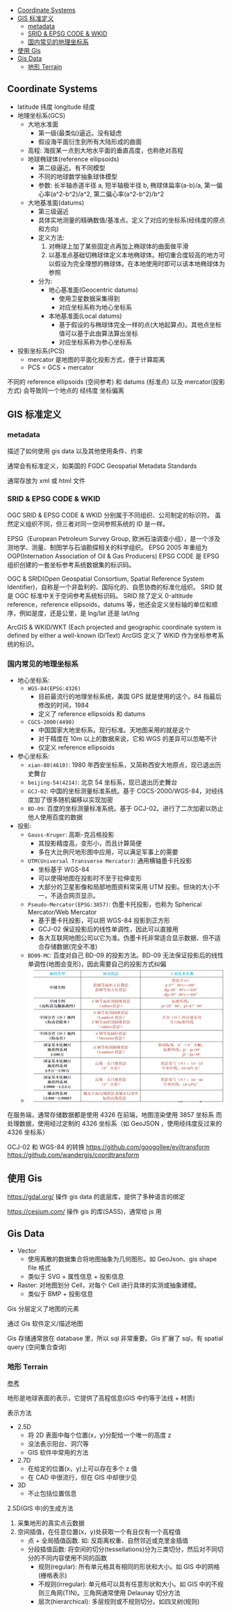 - [Coordinate Systems](#coordinate-systems)
- [GIS 标准定义](#gis-标准定义)
  - [metadata](#metadata)
  - [SRID \& EPSG CODE \& WKID](#srid--epsg-code--wkid)
  - [国内常见的地理坐标系](#国内常见的地理坐标系)
- [使用 Gis](#使用-gis)
- [Gis Data](#gis-data)
  - [地形 Terrain](#地形-terrain)

## Coordinate Systems

- latitude 纬度 longitude 经度
- 地理坐标系(GCS)
  - 大地水准面
    - 第一级(最类似)逼近。没有疑虑
    - 假设海平面衍生到所有大陆形成的曲面
  - 高程: 海拔某一点到大地水平面的垂直高度，也称绝对高程
  - 地球椭球体(reference ellipsoids)
    - 第二级逼近。有不同模型
    - 不同的地球数学抽象球体模型
    - 参数: 长半轴赤道半径 a, 短半轴极半径 b, 椭球体扁率(a-b)/a, 第一偏心率(a^2-b^2)/a^2, 第二偏心率(a^2-b^2)/b^2
  - 大地基准面(datums)
    - 第三级逼近
    - 具体实地测量的精确数值/基准点。定义了对应的坐标系(经纬度的原点和方向)
    - 定义方法:
      1. 对椭球上加了某些固定点再加上椭球体的曲面做平滑
      2. 以基准点基础切椭球体定义本地椭球体。相切重合度较高的地方可以假设为完全理想的椭球体。在本地使用时即可以该本地椭球体为参照
    - 分为:
      - 地心基准面(Geocentric datums)
        - 使用卫星数据采集得到
        - 对应坐标系称为地心坐标系
      - 本地基准面(Local datums)
        - 基于假设的与椭球体完全一样的点(大地起算点)。其他点坐标值可以基于此由算法算出坐标
        - 对应坐标系称为参心坐标系
- 投影坐标系(PCS)
  - mercator 是地图的平面化投影方式，便于计算距离
  - PCS = GCS + mercator

不同的 reference ellipsoids (空间参考) 和 datums (标准点) 以及 mercator(投影方式) 会导致同一个地点的 经纬度 坐标偏离

## GIS 标准定义

### metadata

描述了如何使用 gis data 以及其他使用条件、约束

通常会有标准定义，如美国的 FGDC Geospatial Metadata Standards

通常存放为 xml 或 html 文件

### SRID & EPSG CODE & WKID

OGC SRID & EPSG CODE & WKID 分别属于不同组织、公司制定的标识符。
虽然定义组织不同，但三者对同一空间参照系统的 ID 是一样。

EPSG（European Petroleum Survey Group, 欧洲石油调查小组），是一个涉及测地学、测量、制图学与石油勘探相关的科学组织。
EPSG 2005 年重组为 OGP(Internation Association of Oil & Gas Producers)
EPSG CODE 是 EPSG 组织创建的一套坐标参考系统数据集的标识码。

OGC & SRID(Open Geospatial Consortium, Spatial Reference System Identifier)，自称是一个非盈利的、国际化的、自愿协商的标准化组织。
SRID 就是 OGC 标准中关于空间参考系统标识码。
SRID 除了定义 0-altitude reference，reference ellipsoids，datums 等，他还会定义坐标轴的单位和顺序，例如是度，还是公里，是 lng/lat 还是 lat/lng

ArcGIS & WKID/WKT (Each projected and geographic coordinate system is defined by either a well-known ID/Text)
ArcGIS 定义了 WKID 作为坐标参考系统的标识。

### 国内常见的地理坐标系

- 地心坐标系:
  - `WGS-84(EPSG:4326)`
    - 目前最流行的地理坐标系统，美国 GPS 就是使用的这个。84 指最后修改的时间，1984
    - 定义了 reference ellipsoids 和 datums
  - `CGCS-2000(4490)`
    - 中国国家大地坐标系。现行标准。天地图采用的就是这个
    - 对于精度在 10m 以上的数据来说，它和 WGS 的差异可以忽略不计
    - 仅定义 reference ellipsoids
- 参心坐标系:
  - `xian-80(4610)`: 1980 年西安坐标系，又简称西安大地原点，现已退出历史舞台
  - `beijing-54(4214)`: 北京 54 坐标系，现已退出历史舞台
  - `GCJ-02`: 中国的坐标测量标准系统。基于 CGCS-2000/WGS-84，对经纬度加了很多随机偏移以实现加密
  - `BD-09`: 百度的坐标测量标准系统。基于 GCJ-02。进行了二次加密以防止他人使用百度的数据
- 投影:
  - `Gauss-Kruger`: 高斯-克吕格投影
    - 其投影精度高，变形小，而且计算简便
    - 多在大比例尺地形图中应用，可以满足军事上的需要
  - `UTM(Universal Transverse Mercator)`: 通用横轴墨卡托投影
    - 坐标基于 WGS-84
    - 可以使得地图在投影时不至于拉伸变形
    - 大部分的卫星影像和局部地图资料常采用 UTM 投影。但块的大小不一，不适合网页显示。
  - `Pseudo-Mercator(EPSG:3857)`: 伪墨卡托投影，也称为 Spherical Mercator/Web Mercator
    - 基于墨卡托投影，可以把 WGS-84 投影到正方形
    - GCJ-02 保证投影后的线性单调性，因此可以直接用
    - 各大互联网地图公司以它为准。伪墨卡托非常适合显示数据、但不适合存储数据(完全不准)
  - `BD09-MC`: 百度对自己 BD-09 的投影方法。BD-09 无法保证投影后的线性单调性(地图会变形)，因此需要自己的投影方式纠偏
  - ![我国常见投影](/assets/chinese-common-map-projector.png)

在服务端，通常存储数据都是使用 4326
在前端，地图渲染使用 3857 坐标系
而处理数据，使用经过定制的 4326 坐标系（如 GeoJSON ，使用经纬度反过来的 4326 坐标系）

GCJ-02 和 WGS-84 的转换
https://github.com/googollee/eviltransform
https://github.com/wandergis/coordtransform

## 使用 Gis

https://gdal.org/ 操作 gis data 的底层库，提供了多种语言的绑定

https://cesium.com/ 操作 gis 的库(SASS)，通常给 js 用

## Gis Data

- Vector
  - 使用离散的数据集合将地图抽象为几何图形。如 GeoJson、gis shape file 格式
  - 类似于 SVG + 属性信息 + 投影信息
- Raster: 对地图划分 Cell，对每个 Cell 进行具体的实测或抽象建模。
  - 类似于 BMP + 投影信息

Gis 分层定义了地图的元素

通过 Gis 软件定义/描述地图

Gis 存储通常放在 database 里，所以 sql 非常重要。Gis 扩展了 sql，有 spatial query (空间集合查询)

### 地形 Terrain

[参考](https://zhuanlan.zhihu.com/p/20875610226)

地形是地球表面的表示，它提供了高程信息(GIS 中约等于法线 + 材质)

表示方法

- 2.5D
  - 将 2D 表面中每个位置(x，y)分配给一个唯一的高度 z
  - 没法表示阳台、洞穴等
  - GIS 软件中常用的方法
- 2.7D
  - 在给定的位置(x，y)上可以存在多个 z 值
  - 在 CAD 中很流行，但在 GIS 中却很少见
- 3D
  - 不止包括位置信息

2\.5D(GIS 中)的生成方法

1. 采集地形的真实点云数据
2. 空间插值，在任意位置(x，y)处获取一个有且仅有一个高程值
   - 点 + 全局插值函数. 如: 反距离权重、自然邻近或克里金插值
   - 分段插值函数: 将空间的切分(tessellations)分为三类切分，然后对不同切分的不同内容使用不同的函数
     - 规则(regular): 所有单元格具有相同的形状和大小。如 GIS 中的网格(栅格表示)
     - 不规则(irregular): 单元格可以具有任意形状和大小。如 GIS 中的不规则三角网(TIN)。三角网通常使用 Delaunay 切分方法
     - 层次(hierarchical): 多层规则或不规则切分。如四叉树(规则)

